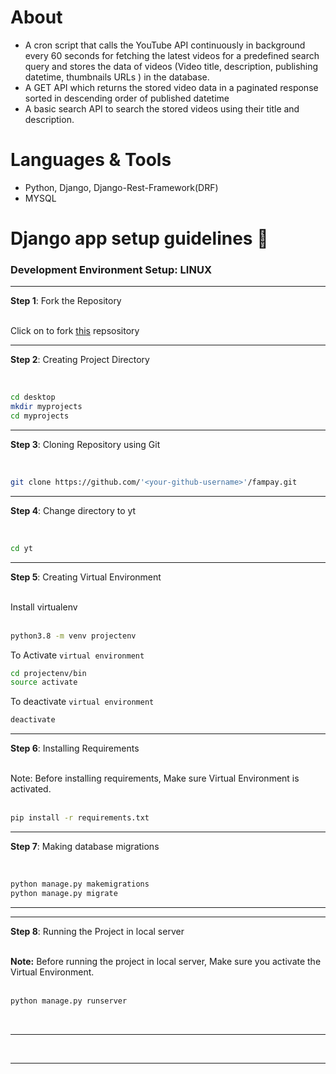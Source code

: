 # About

* A cron script that calls the YouTube API continuously in background every 60 seconds for fetching the latest videos for a predefined search query and stores the data of videos (Video title, description, publishing datetime, thumbnails URLs ) in the database.
* A GET API which returns the stored video data in a paginated response sorted in descending order of published datetime
* A basic search API to search the stored videos using their title and description.




# Languages & Tools

* Python, Django, Django-Rest-Framework(DRF)
* MYSQL


# Django app setup guidelines 🚀

### Development Environment Setup: LINUX

---


**Step 1**: Fork the Repository

<br>
Click on <a href="#" target="_self"></a> to fork <a href="https://github.com/akhil484/fampay">this</a> repsository


---

**Step 2**: Creating Project Directory

<br>

```bash
cd desktop
mkdir myprojects
cd myprojects
```


---


**Step 3**: Cloning Repository using Git

<br>

```bash
git clone https://github.com/'<your-github-username>'/fampay.git
```


---


**Step 4**: Change directory to yt

<br>

```bash
cd yt
```


---


**Step 5**: Creating Virtual Environment

<br>
Install virtualenv
<br><br>

```bash
python3.8 -m venv projectenv
```

To Activate `virtual environment`

```bash
cd projectenv/bin
source activate
```

To deactivate `virtual environment`

```bash
deactivate
```

---


**Step 6**: Installing Requirements

<br>
Note: Before installing requirements, Make sure Virtual Environment is activated.
<br><br>

```bash
pip install -r requirements.txt
```


---


**Step 7**: Making database migrations

<br>

```bash
python manage.py makemigrations
python manage.py migrate
```


---


---

**Step 8**: Running the Project in local server

<br>
<b>Note:</b> Before running the project in local server, Make sure you activate the Virtual Environment.
<br><br>

```bash
python manage.py runserver
```
<br/>

---

<br>

--- 






